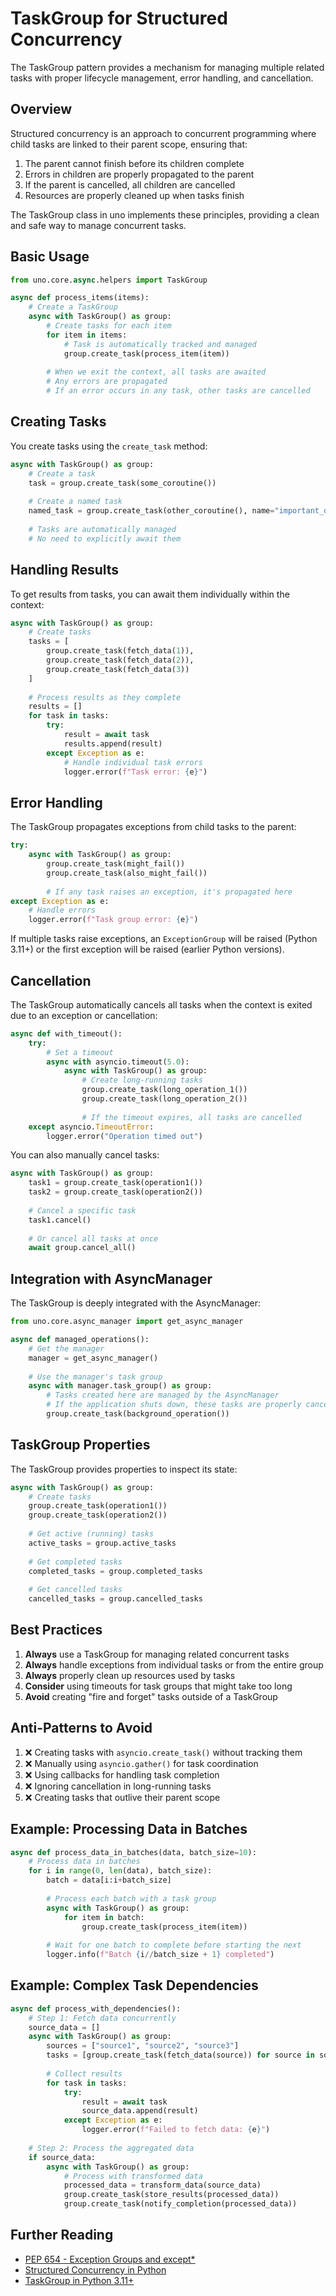 # TaskGroup for Structured Concurrency

The TaskGroup pattern provides a mechanism for managing multiple related tasks with proper lifecycle management, error handling, and cancellation.

## Overview

Structured concurrency is an approach to concurrent programming where child tasks are linked to their parent scope, ensuring that:

1. The parent cannot finish before its children complete
2. Errors in children are properly propagated to the parent
3. If the parent is cancelled, all children are cancelled
4. Resources are properly cleaned up when tasks finish

The TaskGroup class in uno implements these principles, providing a clean and safe way to manage concurrent tasks.

## Basic Usage

```python
from uno.core.async.helpers import TaskGroup

async def process_items(items):
    # Create a TaskGroup
    async with TaskGroup() as group:
        # Create tasks for each item
        for item in items:
            # Task is automatically tracked and managed
            group.create_task(process_item(item))
        
        # When we exit the context, all tasks are awaited
        # Any errors are propagated
        # If an error occurs in any task, other tasks are cancelled
```

## Creating Tasks

You create tasks using the `create_task` method:

```python
async with TaskGroup() as group:
    # Create a task
    task = group.create_task(some_coroutine())
    
    # Create a named task
    named_task = group.create_task(other_coroutine(), name="important_operation")
    
    # Tasks are automatically managed
    # No need to explicitly await them
```

## Handling Results

To get results from tasks, you can await them individually within the context:

```python
async with TaskGroup() as group:
    # Create tasks
    tasks = [
        group.create_task(fetch_data(1)),
        group.create_task(fetch_data(2)),
        group.create_task(fetch_data(3))
    ]
    
    # Process results as they complete
    results = []
    for task in tasks:
        try:
            result = await task
            results.append(result)
        except Exception as e:
            # Handle individual task errors
            logger.error(f"Task error: {e}")
```

## Error Handling

The TaskGroup propagates exceptions from child tasks to the parent:

```python
try:
    async with TaskGroup() as group:
        group.create_task(might_fail())
        group.create_task(also_might_fail())
        
        # If any task raises an exception, it's propagated here
except Exception as e:
    # Handle errors
    logger.error(f"Task group error: {e}")
```

If multiple tasks raise exceptions, an `ExceptionGroup` will be raised (Python 3.11+) or the first exception will be raised (earlier Python versions).

## Cancellation

The TaskGroup automatically cancels all tasks when the context is exited due to an exception or cancellation:

```python
async def with_timeout():
    try:
        # Set a timeout
        async with asyncio.timeout(5.0):
            async with TaskGroup() as group:
                # Create long-running tasks
                group.create_task(long_operation_1())
                group.create_task(long_operation_2())
                
                # If the timeout expires, all tasks are cancelled
    except asyncio.TimeoutError:
        logger.error("Operation timed out")
```

You can also manually cancel tasks:

```python
async with TaskGroup() as group:
    task1 = group.create_task(operation1())
    task2 = group.create_task(operation2())
    
    # Cancel a specific task
    task1.cancel()
    
    # Or cancel all tasks at once
    await group.cancel_all()
```

## Integration with AsyncManager

The TaskGroup is deeply integrated with the AsyncManager:

```python
from uno.core.async_manager import get_async_manager

async def managed_operations():
    # Get the manager
    manager = get_async_manager()
    
    # Use the manager's task group
    async with manager.task_group() as group:
        # Tasks created here are managed by the AsyncManager
        # If the application shuts down, these tasks are properly cancelled
        group.create_task(background_operation())
```

## TaskGroup Properties

The TaskGroup provides properties to inspect its state:

```python
async with TaskGroup() as group:
    # Create tasks
    group.create_task(operation1())
    group.create_task(operation2())
    
    # Get active (running) tasks
    active_tasks = group.active_tasks
    
    # Get completed tasks
    completed_tasks = group.completed_tasks
    
    # Get cancelled tasks
    cancelled_tasks = group.cancelled_tasks
```

## Best Practices

1. **Always** use a TaskGroup for managing related concurrent tasks
2. **Always** handle exceptions from individual tasks or from the entire group
3. **Always** properly clean up resources used by tasks
4. **Consider** using timeouts for task groups that might take too long
5. **Avoid** creating "fire and forget" tasks outside of a TaskGroup

## Anti-Patterns to Avoid

1. ❌ Creating tasks with `asyncio.create_task()` without tracking them
2. ❌ Manually using `asyncio.gather()` for task coordination
3. ❌ Using callbacks for handling task completion
4. ❌ Ignoring cancellation in long-running tasks
5. ❌ Creating tasks that outlive their parent scope

## Example: Processing Data in Batches

```python
async def process_data_in_batches(data, batch_size=10):
    # Process data in batches
    for i in range(0, len(data), batch_size):
        batch = data[i:i+batch_size]
        
        # Process each batch with a task group
        async with TaskGroup() as group:
            for item in batch:
                group.create_task(process_item(item))
                
        # Wait for one batch to complete before starting the next
        logger.info(f"Batch {i//batch_size + 1} completed")
```

## Example: Complex Task Dependencies

```python
async def process_with_dependencies():
    # Step 1: Fetch data concurrently
    source_data = []
    async with TaskGroup() as group:
        sources = ["source1", "source2", "source3"]
        tasks = [group.create_task(fetch_data(source)) for source in sources]
        
        # Collect results
        for task in tasks:
            try:
                result = await task
                source_data.append(result)
            except Exception as e:
                logger.error(f"Failed to fetch data: {e}")
    
    # Step 2: Process the aggregated data
    if source_data:
        async with TaskGroup() as group:
            # Process with transformed data
            processed_data = transform_data(source_data)
            group.create_task(store_results(processed_data))
            group.create_task(notify_completion(processed_data))
```

## Further Reading

- [PEP 654 - Exception Groups and except*](https://peps.python.org/pep-0654/)
- [Structured Concurrency in Python](https://peps.python.org/pep-3156/)
- [TaskGroup in Python 3.11+](https://docs.python.org/3/library/asyncio-task.html#asyncio.TaskGroup)
